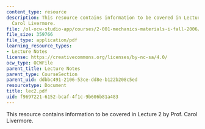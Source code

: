 ```yaml
---
content_type: resource
description: This resource contains information to be covered in Lecture 2 by Prof.
  Carol Livermore.
file: /ol-ocw-studio-app/courses/2-001-mechanics-materials-i-fall-2006/f96972216152bcaf4f1c9b606b81a483_lec2.pdf
file_size: 359766
file_type: application/pdf
learning_resource_types:
- Lecture Notes
license: https://creativecommons.org/licenses/by-nc-sa/4.0/
ocw_type: OCWFile
parent_title: Lecture Notes
parent_type: CourseSection
parent_uid: ddbbc491-2106-53ce-dd8e-b122b208c5ed
resourcetype: Document
title: lec2.pdf
uid: f9697221-6152-bcaf-4f1c-9b606b81a483
---
```

This resource contains information to be covered in Lecture 2 by Prof. Carol Livermore.